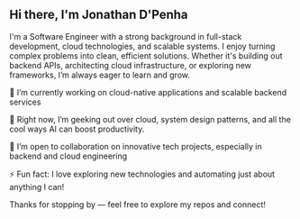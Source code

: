 ## Hi there, I'm Jonathan D'Penha

<!-- **jonathandpenha1/jonathandpenha1** is a ✨ _special_ ✨ repository because its `README.md` (this file) appears on your GitHub profile.-->

I'm a Software Engineer with a strong background in full-stack development, cloud technologies, and scalable systems. I enjoy turning complex problems into clean, efficient solutions. Whether it's building out backend APIs, architecting cloud infrastructure, or exploring new frameworks, I’m always eager to learn and grow.

🔭 I’m currently working on cloud-native applications and scalable backend services

🌱 Right now, I’m geeking out over cloud, system design patterns, and all the cool ways AI can boost productivity.

👯 I’m open to collaboration on innovative tech projects, especially in backend and cloud engineering

⚡ Fun fact: I love exploring new technologies and automating just about anything I can!

Thanks for stopping by — feel free to explore my repos and connect!
